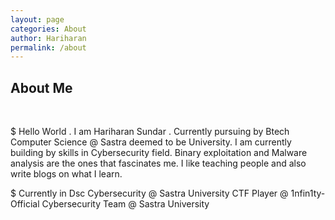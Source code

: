 ```yaml
---
layout: page
categories: About
author: Hariharan
permalink: /about
---
```


<h2>About Me</h2>
&nbsp;

$ Hello World . I am Hariharan Sundar . Currently pursuing by Btech Computer Science @ Sastra deemed to be University. I am currently building by skills in Cybersecurity field. Binary exploitation and Malware analysis are the ones that fascinates me. I like teaching people and also write blogs on what I learn.


$ Currently in
      Dsc Cybersecurity @ Sastra University
      CTF Player @ 1nfin1ty- Official Cybersecurity Team @ Sastra University
